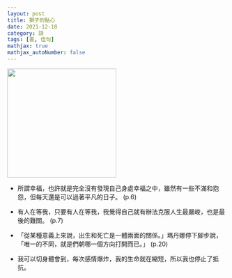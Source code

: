 ```yaml
---
layout: post
title: 獅子的點心
date: 2021-12-18
category: 訣
tags: [書, 佳句]
mathjax: true
mathjax_autoNumber: false
---
```


<img src="https://doltegg.github.io/book/images/lion-cookie.jpg" style="width:250px;">

- 所謂幸福，也許就是完全沒有發現自己身處幸福之中，雖然有一些不滿和抱怨，但每天還是可以過著平凡的日子。 (p.6)
 
- 有人在等我，只要有人在等我，我覺得自己就有辦法克服人生最嚴峻，也是最後的難關。 (p.7)

- 「從某種意義上來說，出生和死亡是一體兩面的關係。」瑪丹娜停下腳步說，「唯一的不同，就是們朝哪一個方向打開而已。」 (p.20)

- 我可以切身體會到，每次感情爆炸，我的生命就在縮短，所以我也停止了抵抗。
